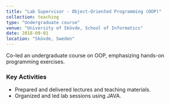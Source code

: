 ```yaml
---
title: "Lab Supervisor - Object-Oriented Programming (OOP)"
collection: teaching
type: "Undergraduate course"
venue: "University of Skövde, School of Informatics"
date: 2018-09-01
location: "Skövde, Sweden"
---
```


Co-led an undergraduate course on OOP, emphasizing hands-on programming exercises.  

### Key Activities
- Prepared and delivered lectures and teaching materials.  
- Organized and led lab sessions using JAVA.  
